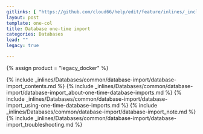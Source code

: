 ```yaml
---
gitlinks: [ "https://github.com/cloud66/help/edit/feature/inlines/_includes/_inlines/Databases/common/database-import/database-import_contents.md", "https://github.com/cloud66/help/edit/feature/inlines/_includes/_inlines/Databases/common/database-import/database-import_about-one-time-database-imports.md", "https://github.com/cloud66/help/edit/feature/inlines/_includes/_inlines/Databases/common/database-import/database-import_using-one-time-database-imports.md", "https://github.com/cloud66/help/edit/feature/inlines/_includes/_inlines/Databases/common/database-import/database-import_note.md", "https://github.com/cloud66/help/edit/feature/inlines/_includes/_inlines/Databases/common/database-import/database-import_troubleshooting.md" ]
layout: post
template: one-col
title: Database one-time import
categories: Databases
lead: ""
legacy: true

---
```

{% assign product = "legacy_docker" %}

{% include _inlines/Databases/common/database-import/database-import_contents.md %}
{% include _inlines/Databases/common/database-import/database-import_about-one-time-database-imports.md %}
{% include _inlines/Databases/common/database-import/database-import_using-one-time-database-imports.md %}
{% include _inlines/Databases/common/database-import/database-import_note.md %}
{% include _inlines/Databases/common/database-import/database-import_troubleshooting.md %}

